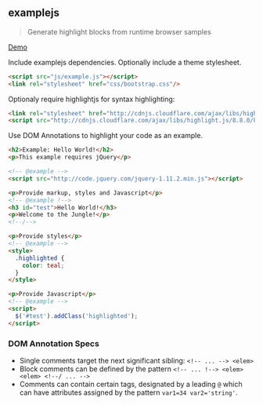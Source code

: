 examplejs
---------

> Generate highlight blocks from runtime browser samples

[Demo](http://benignware-labs.github.io/examplejs)

Include examplejs dependencies. Optionally include a theme stylesheet.

```html
<script src="js/example.js"></script>
<link rel="stylesheet" href="css/bootstrap.css"/>
```

Optionaly require highlightjs for syntax highlighting:

```html
<link rel="stylesheet" href="http://cdnjs.cloudflare.com/ajax/libs/highlight.js/8.8.0/styles/github.min.css">
<script src="http://cdnjs.cloudflare.com/ajax/libs/highlight.js/8.8.0/highlight.min.js"></script>    
```

Use DOM Annotations to highlight your code as an example.


```html
<h2>Example: Hello World!</h2>
<p>This example requires jQuery</p>

<!-- @example -->
<script src="http://code.jquery.com/jquery-1.11.2.min.js"></script>

<p>Provide markup, styles and Javascript</p>
<!-- @example !-->
<h3 id="test">Hello World!</h3>
<p>Welcome to the Jungle!</p>
<!--/-->

<p>Provide styles</p>
<!-- @example -->
<style>
  .highlighted {
    color: teal;
  }
</style>

<p>Provide Javascript</p>
<!-- @example -->
<script>
  $('#test').addClass('highlighted');
</script>
```

### DOM Annotation Specs

* Single comments target the next significant sibling: `<!-- ... --> <elem> `
* Block comments can be defined by the pattern `<!-- ... !--> <elem> <elem> <!--/ ... -->`
* Comments can contain certain tags, designated by a leading `@` which can have attributes assigned by the pattern `var1=34 var2='string'`.

